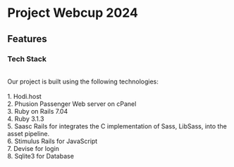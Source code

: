 <h1>Project Webcup 2024</h1>
<h2>Features</h2>
<h3>Tech Stack</h3>

<br>
Our project is built using the following technologies:
<br><br>
1. Hodi.host <br>
2. Phusion Passenger Web server on cPanel <br>
3. Ruby on Rails 7.04 <br>
4. Ruby 3.1.3 <br>
5. Saasc Rails for integrates the C implementation of Sass, LibSass, into the asset pipeline. <br>
6. Stimulus Rails for JavaScript <br>
7. Devise for login <br>
8. Sqlite3 for Database <br>
